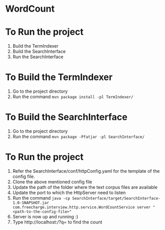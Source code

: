 WordCount
=========


To Run the project
==================

1. Build the TermIndexer
2. Build the SearchInterface
3. Run the SearchInterface


To Build the TermIndexer
========================

1. Go to the project directory
2. Run the command `mvn package install -pl TermIndexer/`


To Build the SearchInterface
============================

1. Go to the project directory
2. Run the command `mvn package -Pfatjar -pl SearchInterface/`


To Run the project
==================

1. Refer the SearchInterface/conf/httpConfig.yaml for the template of the config file.
2. Clone the above mentioned config file
3. Update the path of the folder where the text corpus files are available
4. Update the port to which the HttpServer need to listen
5. Run the command `java -cp SearchInterface/target/SearchInterface-1.0-SNAPSHOT.jar com.freecharge.interview.http.service.WordCountService server "<path-to-the-config-file>"`
6. Server is now up and running :)
7. Type http://localhost:<configured-port>/?q=<word> to find the count


